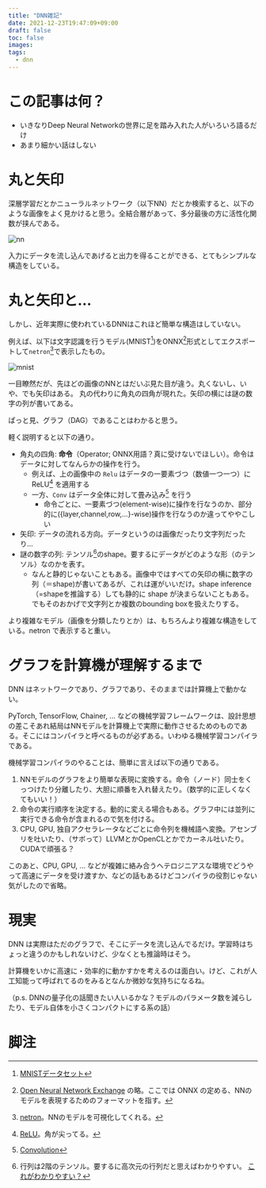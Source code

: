 ```yaml
---
title: "DNN雑記"
date: 2021-12-23T19:47:09+09:00
draft: false
toc: false
images:
tags:
  - dnn
---
```


# この記事は何？

- いきなりDeep Neural Networkの世界に足を踏み入れた人がいろいろ語るだけ
- あまり細かい話はしない

# 丸と矢印

深層学習だとかニューラルネットワーク（以下NN）だとか検索すると、以下のような画像をよく見かけると思う。全結合層があって、多分最後の方に活性化関数が挟んである。

![nn](https://miro.medium.com/max/4800/1*3fA77_mLNiJTSgZFhYnU0Q.png)

入力にデータを流し込んであげると出力を得ることができる、とてもシンプルな構造をしている。

# 丸と矢印と…

しかし、近年実際に使われているDNNはこれほど簡単な構造はしていない。

例えば、以下は文字認識を行うモデル(MNIST[^mnist])をONNX[^onnx]形式としてエクスポートして`netron`[^netron]で表示したもの。

![mnist](https://cdn.thenewstack.io/media/2020/07/c601845f-onnx-mnist-0-328x1024.jpg)

一目瞭然だが、先ほどの画像のNNとはだいぶ見た目が違う。丸くないし、いや、でも矢印はある。
丸の代わりに角丸の四角が現れた。矢印の横には謎の数字の列が書いてある。

ぱっと見、グラフ（DAG）であることはわかると思う。

軽く説明すると以下の通り。

- 角丸の四角: **命令**（Operator; ONNX用語？真に受けないでほしい）。命令はデータに対してなんらかの操作を行う。
  - 例えば、上の画像中の `Relu` はデータの一要素づつ（数値一つ一つ）に ReLU[^relu] を適用する
  - 一方、`Conv` はデータ全体に対して畳み込み[^conv] を行う
    - 命令ごとに、一要素づつ(element-wise)に操作を行なうのか、部分的に({layer,channel,row,...}-wise)操作を行なうのか違ってややこしい
- 矢印: データの流れる方向。データというのは画像だったり文字列だったり…
- 謎の数字の列: テンソル[^tensor]のshape。要するにデータがどのような形（のテンソル）なのかを表す。
  - なんと静的じゃないこともある。画像中ではすべての矢印の横に数字の列（＝shape)が書いてあるが、これは運がいいだけ。shape inference（=shapeを推論する）しても静的に shape が決まらないこともある。でもそのおかげで文字列とか複数のbounding boxを扱えたりする。

より複雑なモデル（画像を分類したりとか）は、もちろんより複雑な構造をしている。netron で表示すると重い。

# グラフを計算機が理解するまで

DNN はネットワークであり、グラフであり、そのままでは計算機上で動かない。

PyTorch, TensorFlow, Chainer, ... などの機械学習フレームワークは、設計思想の差こそあれ結局はNNモデルを計算機上で実際に動作させるためのものである。そこにはコンパイラと呼べるものが必ずある。いわゆる機械学習コンパイラである。

機械学習コンパイラのやることは、簡単に言えば以下の通りである。

1. NNモデルのグラフをより簡単な表現に変換する。命令（ノード）同士をくっつけたり分離したり、大胆に順番を入れ替えたり。（数学的に正しくなくてもいい！）
2. 命令の実行順序を決定する。動的に変える場合もある。グラフ中には並列に実行できる命令が含まれるので気を付ける。
3. CPU, GPU, 独自アクセラレータなどごとに命令列を機械語へ変換。アセンブリを吐いたり、（サボって）LLVMとかOpenCLとかでカーネル吐いたり。CUDAで頑張る？

このあと、CPU, GPU, ... などが複雑に絡み合うヘテロジニアスな環境でどうやって高速にデータを受け渡すか、などの話もあるけどコンパイラの役割じゃない気がしたので省略。

# 現実

DNN は実際はただのグラフで、そこにデータを流し込んでるだけ。学習時はちょっと違うのかもしれないけど、少なくとも推論時はそう。

計算機をいかに高速に・効率的に動かすかを考えるのは面白い。けど、これが人工知能って呼ばれてるのをみるとなんか微妙な気持ちになるね。

（p.s. DNNの量子化の話聞きたい人いるかな？モデルのパラメータ数を減らしたり、モデル自体を小さくコンパクトにする系の話）

# 脚注

[^netron]: [netron](https://github.com/lutzroeder/netron)。NNのモデルを可視化してくれる。
[^mnist]: [MNISTデータセット](https://ja.wikipedia.org/wiki/MNIST%E3%83%87%E3%83%BC%E3%82%BF%E3%83%99%E3%83%BC%E3%82%B9)
[^onnx]: [Open Neural Network Exchange](https://onnx.ai/) の略。ここでは ONNX の定める、NNのモデルを表現するためのフォーマットを指す。
[^tensor]: 行列は2階のテンソル。要するに高次元の行列だと思えばわかりやすい。 [これがわかりやすい？](https://qiita.com/enoughspacefor/items/66982f595e2c71502062#%E8%B3%87%E6%96%993tensor)
[^relu]: [ReLU](https://ja.wikipedia.org/wiki/%E6%AD%A3%E8%A6%8F%E5%8C%96%E7%B7%9A%E5%BD%A2%E9%96%A2%E6%95%B0)。角が尖ってる。
[^conv]: [Convolution](https://ja.wikipedia.org/wiki/%E7%95%B3%E3%81%BF%E8%BE%BC%E3%81%BF%E3%83%8B%E3%83%A5%E3%83%BC%E3%83%A9%E3%83%AB%E3%83%8D%E3%83%83%E3%83%88%E3%83%AF%E3%83%BC%E3%82%AF)